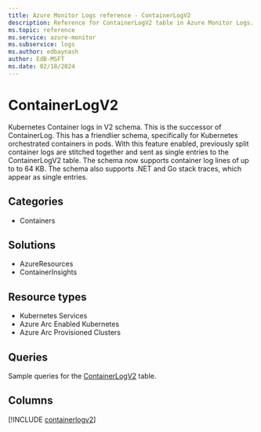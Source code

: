 ```yaml
---
title: Azure Monitor Logs reference - ContainerLogV2
description: Reference for ContainerLogV2 table in Azure Monitor Logs.
ms.topic: reference
ms.service: azure-monitor
ms.subservice: logs
ms.author: edbaynash
author: EdB-MSFT
ms.date: 02/18/2024
---
```


# ContainerLogV2

Kubernetes Container logs in V2 schema. This is the successor of ContainerLog. This has a friendlier schema, specifically for Kubernetes orchestrated containers in pods. With this feature enabled, previously split container logs are stitched together and sent as single entries to the ContainerLogV2 table. The schema now supports container log lines of up to to 64 KB. The schema also supports .NET and Go stack traces, which appear as single entries.


## Categories

- Containers

## Solutions

- AzureResources
- ContainerInsights

## Resource types

- Kubernetes Services
- Azure Arc Enabled Kubernetes
- Azure Arc Provisioned Clusters

## Queries

 Sample queries for the [ContainerLogV2](../queries/containerlogv2.md) table.


## Columns
  
[!INCLUDE [containerlogv2](.././tables/includes/containerlogv2-include.md)]
